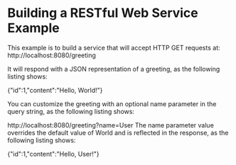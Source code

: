 # Building a RESTful Web Service Example

This example is to build a service that will accept HTTP GET requests at: http://localhost:8080/greeting

It will respond with a JSON representation of a greeting, as the following listing shows:

{"id":1,"content":"Hello, World!"}


You can customize the greeting with an optional name parameter in the query string, as the following listing shows:

http://localhost:8080/greeting?name=User
The name parameter value overrides the default value of World and is reflected in the response, as the following listing shows:

{"id":1,"content":"Hello, User!"}
